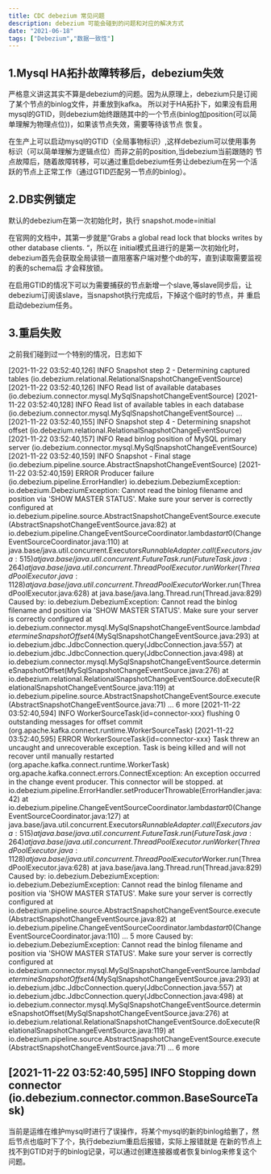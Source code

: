 ```yaml
---
title: CDC debezium 常见问题
description: debezium 可能会碰到的问题和对应的解决方式
date: "2021-06-18"
tags: ["Debezium","数据一致性"]
---
```

## 1.Mysql HA拓扑故障转移后，debezium失效

严格意义讲这其实不算是debezium的问题。因为从原理上，debezium只是订阅了某个节点的binlog文件，并重放到kafka。
所以对于HA拓扑下，如果没有启用mysql的GTID，则debezium始终跟随其中的一个节点(binlog加position(可以简单理解为物理点位))，如果该节点失效，需要等待该节点
恢复。

在生产上可以启动mysql的GTID（全局事物标识）,这样debezium可以使用事务标识（可以简单理解为逻辑点位）而非之前的position,当debezium当前跟随的
节点故障后，随着故障转移，可以通过重启debezium任务让debezium在另一个活跃的节点上正常工作（通过GTID匹配另一节点的binlog）。

## 2.DB实例锁定
默认的debezium在第一次初始化时，执行
snapshot.mode=initial

在官网的文档中，其第一步就是”Grabs a global read lock that blocks writes by other database clients. “，所以在
initial模式且进行的是第一次初始化时，debezium首先会获取全局读锁一直阻塞客户端对整个db的写，直到读取需要监视的表的schema后
才会释放锁。

在启用GTID的情况下可以为需要捕获的节点新增一个slave,等slave同步后，让debezium订阅该slave，当snapshot执行完成后，下掉这个临时的节点，并
重启启动debezium任务。

## 3.重启失败
之前我们碰到过一个特别的情况，日志如下

[2021-11-22 03:52:40,126] INFO Snapshot step 2 - Determining captured tables (io.debezium.relational.RelationalSnapshotChangeEventSource)
[2021-11-22 03:52:40,126] INFO Read list of available databases (io.debezium.connector.mysql.MySqlSnapshotChangeEventSource)
[2021-11-22 03:52:40,128] INFO Read list of available tables in each database (io.debezium.connector.mysql.MySqlSnapshotChangeEventSource)
...
[2021-11-22 03:52:40,155] INFO Snapshot step 4 - Determining snapshot offset (io.debezium.relational.RelationalSnapshotChangeEventSource)
[2021-11-22 03:52:40,157] INFO Read binlog position of MySQL primary server (io.debezium.connector.mysql.MySqlSnapshotChangeEventSource)
[2021-11-22 03:52:40,159] INFO Snapshot - Final stage (io.debezium.pipeline.source.AbstractSnapshotChangeEventSource)
[2021-11-22 03:52:40,159] ERROR Producer failure (io.debezium.pipeline.ErrorHandler)
io.debezium.DebeziumException: io.debezium.DebeziumException: Cannot read the binlog filename and position via 'SHOW MASTER STATUS'. Make sure your server is correctly configured
at io.debezium.pipeline.source.AbstractSnapshotChangeEventSource.execute(AbstractSnapshotChangeEventSource.java:82)
at io.debezium.pipeline.ChangeEventSourceCoordinator.lambda$start$0(ChangeEventSourceCoordinator.java:110)
at java.base/java.util.concurrent.Executors$RunnableAdapter.call(Executors.java:515)
at java.base/java.util.concurrent.FutureTask.run(FutureTask.java:264)
at java.base/java.util.concurrent.ThreadPoolExecutor.runWorker(ThreadPoolExecutor.java:1128)
at java.base/java.util.concurrent.ThreadPoolExecutor$Worker.run(ThreadPoolExecutor.java:628)
at java.base/java.lang.Thread.run(Thread.java:829)
Caused by: io.debezium.DebeziumException: Cannot read the binlog filename and position via 'SHOW MASTER STATUS'. Make sure your server is correctly configured
at io.debezium.connector.mysql.MySqlSnapshotChangeEventSource.lambda$determineSnapshotOffset$4(MySqlSnapshotChangeEventSource.java:293)
at io.debezium.jdbc.JdbcConnection.query(JdbcConnection.java:557)
at io.debezium.jdbc.JdbcConnection.query(JdbcConnection.java:498)
at io.debezium.connector.mysql.MySqlSnapshotChangeEventSource.determineSnapshotOffset(MySqlSnapshotChangeEventSource.java:276)
at io.debezium.relational.RelationalSnapshotChangeEventSource.doExecute(RelationalSnapshotChangeEventSource.java:119)
at io.debezium.pipeline.source.AbstractSnapshotChangeEventSource.execute(AbstractSnapshotChangeEventSource.java:71)
... 6 more
[2021-11-22 03:52:40,594] INFO WorkerSourceTask{id=connector-xxx} flushing 0 outstanding messages for offset commit (org.apache.kafka.connect.runtime.WorkerSourceTask)
[2021-11-22 03:52:40,595] ERROR WorkerSourceTask{id=connector-xxx} Task threw an uncaught and unrecoverable exception. Task is being killed and will not recover until manually restarted (org.apache.kafka.connect.runtime.WorkerTask)
org.apache.kafka.connect.errors.ConnectException: An exception occurred in the change event producer. This connector will be stopped.
at io.debezium.pipeline.ErrorHandler.setProducerThrowable(ErrorHandler.java:42)
at io.debezium.pipeline.ChangeEventSourceCoordinator.lambda$start$0(ChangeEventSourceCoordinator.java:127)
at java.base/java.util.concurrent.Executors$RunnableAdapter.call(Executors.java:515)
at java.base/java.util.concurrent.FutureTask.run(FutureTask.java:264)
at java.base/java.util.concurrent.ThreadPoolExecutor.runWorker(ThreadPoolExecutor.java:1128)
at java.base/java.util.concurrent.ThreadPoolExecutor$Worker.run(ThreadPoolExecutor.java:628)
at java.base/java.lang.Thread.run(Thread.java:829)
Caused by: io.debezium.DebeziumException: io.debezium.DebeziumException: Cannot read the binlog filename and position via 'SHOW MASTER STATUS'. Make sure your server is correctly configured
at io.debezium.pipeline.source.AbstractSnapshotChangeEventSource.execute(AbstractSnapshotChangeEventSource.java:82)
at io.debezium.pipeline.ChangeEventSourceCoordinator.lambda$start$0(ChangeEventSourceCoordinator.java:110)
... 5 more
Caused by: io.debezium.DebeziumException: Cannot read the binlog filename and position via 'SHOW MASTER STATUS'. Make sure your server is correctly configured
at io.debezium.connector.mysql.MySqlSnapshotChangeEventSource.lambda$determineSnapshotOffset$4(MySqlSnapshotChangeEventSource.java:293)
at io.debezium.jdbc.JdbcConnection.query(JdbcConnection.java:557)
at io.debezium.jdbc.JdbcConnection.query(JdbcConnection.java:498)
at io.debezium.connector.mysql.MySqlSnapshotChangeEventSource.determineSnapshotOffset(MySqlSnapshotChangeEventSource.java:276)
at io.debezium.relational.RelationalSnapshotChangeEventSource.doExecute(RelationalSnapshotChangeEventSource.java:119)
at io.debezium.pipeline.source.AbstractSnapshotChangeEventSource.execute(AbstractSnapshotChangeEventSource.java:71)
... 6 more

[2021-11-22 03:52:40,595] INFO Stopping down connector (io.debezium.connector.common.BaseSourceTask)
---
当前是运维在维护mysql时进行了误操作，将某个mysql的新的binlog给删了，然后节点也临时下了个，执行debezium重启后报错，实际上报错就是
在新的节点上找不到GTID对于的binlog记录，可以通过创建连接器或者恢复binlog来修复这个问题。
